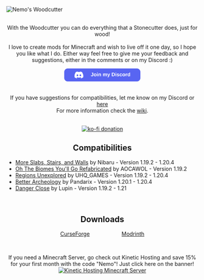 ![Nemo's Woodcutter](https://github.com/NemoNotFound/NemosWoodcutter/blob/master/src/main/resources/assets/nemos-woodcutter/title.png?raw=true)
<br><br>

<p align="center">
  With the Woodcutter you can do everything that a Stonecutter does, just for wood! <br><br>
  I love to create mods for Minecraft and wish to live off it one day, so I hope you like what I do.
  Either way feel free to give me your feedback and suggestions, either in the comments or on my Discord :)
</p>

<div align="center">
  <a href="https://discord.com/invite/yxs9dga">
    <img src="https://github.com/NemoNotFound/NemoNotFound/blob/master/resources/svg/join_discord_button.svg?raw=true" alt="ko-fi donation" width="200">
  </a>
</div>

<p align="center">
  <br>
  If you have suggestions for compatibilities, let me know on my Discord or <a href="https://github.com/NemoNotFound/NemosWoodcutter/discussions/new?category=ideas">here</a> <br>
  For more information check the <a href="https://www.nemonotfound.com/minecraft-mods/nemos-woodcutter">wiki</a>.
</p>

<br>

<div align="center">
  <a href="https://ko-fi.com/J3J5UXAPK">
    <img src="https://ko-fi.com/img/githubbutton_sm.svg" alt="ko-fi donation">
  </a>
</div>

<h2 align="center">Compatibilities</h2>
<ul>
  <li>
    <a href="https://www.curseforge.com/minecraft/mc-mods/more-slabs-stairs-and-walls">More Slabs, Stairs, and Walls</a> by Nibaru - Version 1.19.2 - 1.20.4
  </li>
  <li>
    <a href="https://www.curseforge.com/minecraft/mc-mods/oh-the-biomes-youll-go-fabric">Oh The Biomes You'll Go Refabricated</a> by AOCAWOL - Version 1.19.2
  </li>
  <li>
    <a href="https://www.curseforge.com/minecraft/mc-mods/regions-unexplored">Regions Unexplored</a> by UHQ_GAMES - Version 1.19.2 - 1.20.4
  </li>
  <li>
    <a href="https://www.curseforge.com/minecraft/mc-mods/better-archeology">Better Archeology</a> by Pandarix - Version 1.20.1 - 1.20.4
  </li>
  <li>
    <a href="https://www.curseforge.com/minecraft/mc-mods/danger-close">Danger Close</a> by Lupin - Version 1.19.2 - 1.21
  </li>
</ul>

<br>

<h2 align="center">Downloads</h2>
<p align="center">
  <a href="https://www.curseforge.com/minecraft/mc-mods/nemos-woodcutter">CurseForge</a>&emsp;&emsp;&emsp;&emsp;&emsp;&emsp;<a href="https://modrinth.com/mod/nemos-woodcutter">Modrinth</a>
</p>

<br>

<p align="center">
  If you need a Minecraft Server, go check out Kinetic Hosting and save 15% for your first month with the code "Nemo"! Just click here on the banner! <br>
  <a href="https://billing.kinetichosting.net/aff.php?aff=679">
    <img src="https://imgur.com/lguE51t.png" alt="Kinetic Hosting Minecraft Server">
  </a>
</p>
